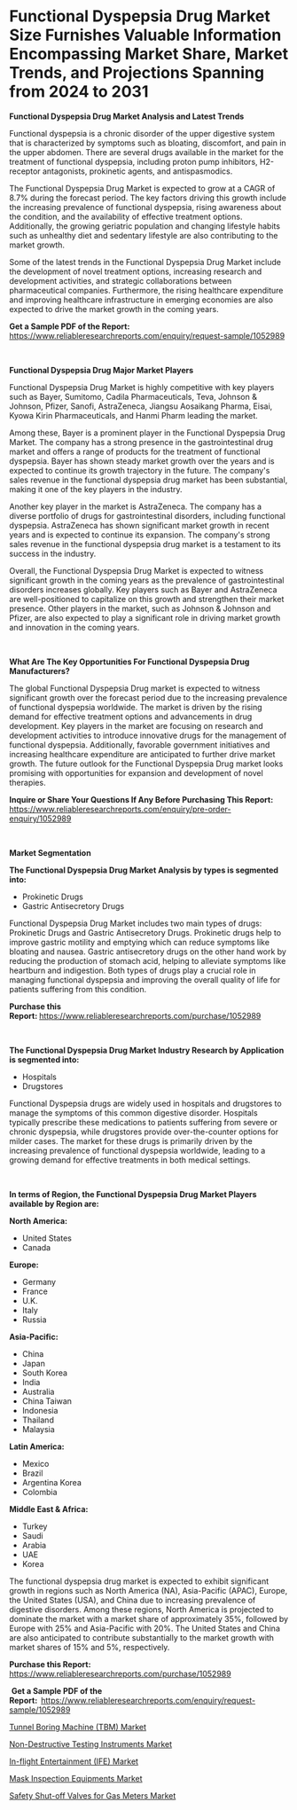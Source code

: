 <p><h1>Functional Dyspepsia Drug Market Size Furnishes Valuable Information Encompassing Market Share, Market Trends, and Projections Spanning from 2024 to 2031</h1></p><p><strong>Functional Dyspepsia Drug Market Analysis and Latest Trends</strong></p>
<p><p>Functional dyspepsia is a chronic disorder of the upper digestive system that is characterized by symptoms such as bloating, discomfort, and pain in the upper abdomen. There are several drugs available in the market for the treatment of functional dyspepsia, including proton pump inhibitors, H2-receptor antagonists, prokinetic agents, and antispasmodics.</p><p>The Functional Dyspepsia Drug Market is expected to grow at a CAGR of 8.7% during the forecast period. The key factors driving this growth include the increasing prevalence of functional dyspepsia, rising awareness about the condition, and the availability of effective treatment options. Additionally, the growing geriatric population and changing lifestyle habits such as unhealthy diet and sedentary lifestyle are also contributing to the market growth.</p><p>Some of the latest trends in the Functional Dyspepsia Drug Market include the development of novel treatment options, increasing research and development activities, and strategic collaborations between pharmaceutical companies. Furthermore, the rising healthcare expenditure and improving healthcare infrastructure in emerging economies are also expected to drive the market growth in the coming years.</p></p>
<p><strong>Get a Sample PDF of the Report:&nbsp;</strong> <a href="https://www.reliableresearchreports.com/enquiry/request-sample/1052989">https://www.reliableresearchreports.com/enquiry/request-sample/1052989</a></p>
<p>&nbsp;</p>
<p><strong>Functional Dyspepsia Drug Major Market Players</strong></p>
<p><p>Functional Dyspepsia Drug Market is highly competitive with key players such as Bayer, Sumitomo, Cadila Pharmaceuticals, Teva, Johnson & Johnson, Pfizer, Sanofi, AstraZeneca, Jiangsu Aosaikang Pharma, Eisai, Kyowa Kirin Pharmaceuticals, and Hanmi Pharm leading the market. </p><p>Among these, Bayer is a prominent player in the Functional Dyspepsia Drug Market. The company has a strong presence in the gastrointestinal drug market and offers a range of products for the treatment of functional dyspepsia. Bayer has shown steady market growth over the years and is expected to continue its growth trajectory in the future. The company's sales revenue in the functional dyspepsia drug market has been substantial, making it one of the key players in the industry.</p><p>Another key player in the market is AstraZeneca. The company has a diverse portfolio of drugs for gastrointestinal disorders, including functional dyspepsia. AstraZeneca has shown significant market growth in recent years and is expected to continue its expansion. The company's strong sales revenue in the functional dyspepsia drug market is a testament to its success in the industry.</p><p>Overall, the Functional Dyspepsia Drug Market is expected to witness significant growth in the coming years as the prevalence of gastrointestinal disorders increases globally. Key players such as Bayer and AstraZeneca are well-positioned to capitalize on this growth and strengthen their market presence. Other players in the market, such as Johnson & Johnson and Pfizer, are also expected to play a significant role in driving market growth and innovation in the coming years.</p></p>
<p>&nbsp;</p>
<p><strong>What Are The Key Opportunities For Functional Dyspepsia Drug Manufacturers?</strong></p>
<p><p>The global Functional Dyspepsia Drug market is expected to witness significant growth over the forecast period due to the increasing prevalence of functional dyspepsia worldwide. The market is driven by the rising demand for effective treatment options and advancements in drug development. Key players in the market are focusing on research and development activities to introduce innovative drugs for the management of functional dyspepsia. Additionally, favorable government initiatives and increasing healthcare expenditure are anticipated to further drive market growth. The future outlook for the Functional Dyspepsia Drug market looks promising with opportunities for expansion and development of novel therapies.</p></p>
<p><strong>Inquire or Share Your Questions If Any Before Purchasing This Report:</strong> <a href="https://www.reliableresearchreports.com/enquiry/pre-order-enquiry/1052989">https://www.reliableresearchreports.com/enquiry/pre-order-enquiry/1052989</a></p>
<p>&nbsp;</p>
<p><strong>Market Segmentation</strong></p>
<p><strong>The Functional Dyspepsia Drug Market Analysis by types is segmented into:</strong></p>
<p><ul><li>Prokinetic Drugs</li><li>Gastric Antisecretory Drugs</li></ul></p>
<p><p>Functional Dyspepsia Drug Market includes two main types of drugs: Prokinetic Drugs and Gastric Antisecretory Drugs. Prokinetic drugs help to improve gastric motility and emptying which can reduce symptoms like bloating and nausea. Gastric antisecretory drugs on the other hand work by reducing the production of stomach acid, helping to alleviate symptoms like heartburn and indigestion. Both types of drugs play a crucial role in managing functional dyspepsia and improving the overall quality of life for patients suffering from this condition.</p></p>
<p><strong>Purchase this Report:&nbsp;</strong><a href="https://www.reliableresearchreports.com/purchase/1052989">https://www.reliableresearchreports.com/purchase/1052989</a></p>
<p>&nbsp;</p>
<p><strong>The Functional Dyspepsia Drug Market Industry Research by Application is segmented into:</strong></p>
<p><ul><li>Hospitals</li><li>Drugstores</li></ul></p>
<p><p>Functional Dyspepsia drugs are widely used in hospitals and drugstores to manage the symptoms of this common digestive disorder. Hospitals typically prescribe these medications to patients suffering from severe or chronic dyspepsia, while drugstores provide over-the-counter options for milder cases. The market for these drugs is primarily driven by the increasing prevalence of functional dyspepsia worldwide, leading to a growing demand for effective treatments in both medical settings.</p></p>
<p>&nbsp;</p>
<p><strong>In terms of Region, the Functional Dyspepsia Drug Market Players available by Region are:</strong></p>
<p>
    <p> <strong> North America: </strong>
        <ul>
            <li>United States</li>
            <li>Canada</li>
        </ul>
        </p> 
    <p> <strong> Europe: </strong>
        <ul>
            <li>Germany</li>
            <li>France</li>
            <li>U.K.</li>
            <li>Italy</li>
            <li>Russia</li>
        </ul>
        </p> 
    <p> <strong> Asia-Pacific: </strong>
        <ul>
            <li>China</li>
            <li>Japan</li>
            <li>South Korea</li>
            <li>India</li>
            <li>Australia</li>
            <li>China Taiwan</li>
            <li>Indonesia</li>
            <li>Thailand</li>
            <li>Malaysia</li>
        </ul>
        </p> 
    <p> <strong> Latin America: </strong>
        <ul>
            <li>Mexico</li>
            <li>Brazil</li>
            <li>Argentina Korea</li>
            <li>Colombia</li>
        </ul>
        </p> 
    <p> <strong> Middle East & Africa: </strong>
        <ul>
            <li>Turkey</li>
            <li>Saudi</li>
            <li>Arabia</li>
            <li>UAE</li>
            <li>Korea</li>
        </ul>
    </p>
    </p>
<p><p>The functional dyspepsia drug market is expected to exhibit significant growth in regions such as North America (NA), Asia-Pacific (APAC), Europe, the United States (USA), and China due to increasing prevalence of digestive disorders. Among these regions, North America is projected to dominate the market with a market share of approximately 35%, followed by Europe with 25% and Asia-Pacific with 20%. The United States and China are also anticipated to contribute substantially to the market growth with market shares of 15% and 5%, respectively.</p></p>
<p><strong>Purchase this Report: </strong><a href="https://www.reliableresearchreports.com/purchase/1052989">https://www.reliableresearchreports.com/purchase/1052989</a></p>
<p>&nbsp;<strong>Get a Sample PDF of the Report:&nbsp;&nbsp;</strong><a href="https://www.reliableresearchreports.com/enquiry/request-sample/1052989">https://www.reliableresearchreports.com/enquiry/request-sample/1052989</a></p>
<p><strong></strong></p>
<p><p><a href="https://medium.com/@earlernser/tunnel-boring-machine-tbm-market-size-cagr-trends-2024-2030-bd3f5895e817">Tunnel Boring Machine (TBM) Market</a></p><p><a href="https://medium.com/@earlernser/non-destructive-testing-instruments-market-insights-into-market-cagr-market-trends-and-growth-89418e495fda">Non-Destructive Testing Instruments Market</a></p><p><a href="https://medium.com/@earlernser/in-flight-entertainment-ife-market-the-key-to-successful-business-strategy-forecast-till-2031-b555b4d76054">In-flight Entertainment (IFE) Market</a></p><p><a href="https://medium.com/@earlernser/mask-inspection-equipments-market-analysis-and-sze-forecasted-for-period-from-2024-to-2031-d5f549867441">Mask Inspection Equipments Market</a></p><p><a href="https://medium.com/@earlernser/safety-shut-off-valves-for-gas-meters-market-trends-and-market-analysis-forecasted-for-period-13f2a2439b5c">Safety Shut-off Valves for Gas Meters Market</a></p></p>